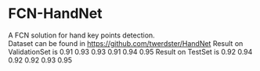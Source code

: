 # FCN-HandNet
A FCN solution for hand key points detection.  
Dataset can be found in https://github.com/twerdster/HandNet 
Result on ValidationSet is 0.91 0.93 0.93 0.91 0.94 0.95 
Result on TestSet is 0.92 0.94 0.92 0.92 0.93 0.95
